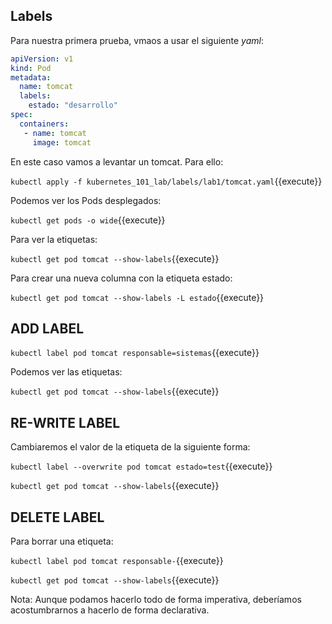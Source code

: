 ## Labels

Para nuestra primera prueba, vmaos a usar el siguiente *yaml*:

```yaml
apiVersion: v1
kind: Pod
metadata:
  name: tomcat
  labels:
    estado: "desarrollo"
spec:
  containers:
   - name: tomcat
     image: tomcat
```

En este caso vamos a levantar un tomcat. Para ello:

`kubectl apply -f kubernetes_101_lab/labels/lab1/tomcat.yaml`{{execute}}

Podemos ver los Pods desplegados:

`kubectl get pods -o wide`{{execute}}

Para ver la etiquetas:

`kubectl get pod tomcat --show-labels`{{execute}}

Para crear una nueva columna con la etiqueta estado:

`kubectl get pod tomcat --show-labels -L estado`{{execute}}



## ADD LABEL

`kubectl label pod tomcat responsable=sistemas`{{execute}}

Podemos ver las etiquetas:

`kubectl get pod tomcat --show-labels`{{execute}}



## RE-WRITE LABEL

Cambiaremos el valor de la etiqueta de la siguiente forma:

`kubectl label --overwrite pod tomcat estado=test`{{execute}}

`kubectl get pod tomcat --show-labels`{{execute}}



## DELETE LABEL

Para borrar una etiqueta:

`kubectl label pod tomcat responsable-`{{execute}}

`kubectl get pod tomcat --show-labels`{{execute}}



Nota: Aunque podamos hacerlo todo de forma imperativa, deberíamos acostumbrarnos a hacerlo de forma declarativa.